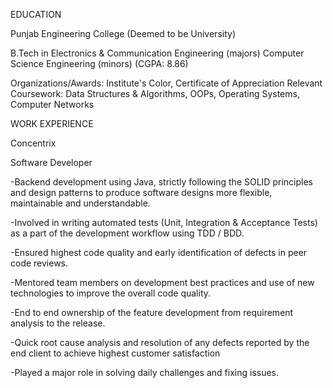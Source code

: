 EDUCATION

Punjab Engineering College (Deemed to be University) 

B.Tech in Electronics & Communication Engineering (majors) Computer Science Engineering (minors) (CGPA: 8.86)

Organizations/Awards:
Institute's Color, Certificate of Appreciation 
Relevant Coursework:
Data Structures & Algorithms, OOPs, Operating Systems, Computer Networks 

WORK EXPERIENCE

Concentrix 

Software Developer

-Backend development using Java, strictly following the SOLID principles and design patterns to produce software designs more flexible, maintainable and understandable. 

-Involved in writing automated tests (Unit, Integration & Acceptance Tests) as a part of the development workflow using TDD / BDD. 

-Ensured highest code quality and early identification of defects in peer code reviews. 

-Mentored team members on development best practices and use of new technologies to improve the overall code quality. 

-End to end ownership of the feature development from requirement analysis to the release. 

-Quick root cause analysis and resolution of any defects reported by the end client to achieve highest customer satisfaction 

-Played a major role in solving daily challenges and fixing issues. 

